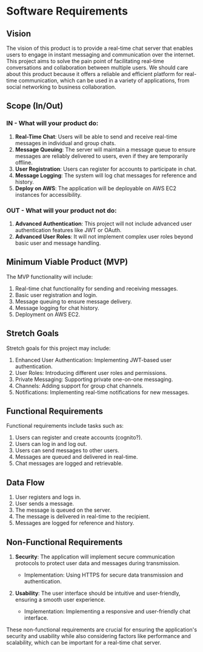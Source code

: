 # Software Requirements

## Vision

The vision of this product is to provide a real-time chat server that enables users to engage in instant messaging and communication over the internet. This project aims to solve the pain point of facilitating real-time conversations and collaboration between multiple users. We should care about this product because it offers a reliable and efficient platform for real-time communication, which can be used in a variety of applications, from social networking to business collaboration.

## Scope (In/Out)

### IN - What will your product do:

1. **Real-Time Chat**: Users will be able to send and receive real-time messages in individual and group chats.
2. **Message Queuing**: The server will maintain a message queue to ensure messages are reliably delivered to users, even if they are temporarily offline.
3. **User Registration**: Users can register for accounts to participate in chat.
4. **Message Logging**: The system will log chat messages for reference and history.
5. **Deploy on AWS**: The application will be deployable on AWS EC2 instances for accessibility.

### OUT - What will your product not do:

1. **Advanced Authentication**: This project will not include advanced user authentication features like JWT or OAuth.
2. **Advanced User Roles**: It will not implement complex user roles beyond basic user and message handling.

## Minimum Viable Product (MVP)

The MVP functionality will include:

1. Real-time chat functionality for sending and receiving messages.
2. Basic user registration and login.
3. Message queuing to ensure message delivery.
4. Message logging for chat history.
5. Deployment on AWS EC2.

## Stretch Goals

Stretch goals for this project may include:

1. Enhanced User Authentication: Implementing JWT-based user authentication.
2. User Roles: Introducing different user roles and permissions.
3. Private Messaging: Supporting private one-on-one messaging.
4. Channels: Adding support for group chat channels.
5. Notifications: Implementing real-time notifications for new messages.

## Functional Requirements

Functional requirements include tasks such as:

1. Users can register and create accounts (cognito?).
2. Users can log in and log out.
3. Users can send messages to other users.
4. Messages are queued and delivered in real-time.
5. Chat messages are logged and retrievable.

## Data Flow

1. User registers and logs in.
2. User sends a message.
3. The message is queued on the server.
4. The message is delivered in real-time to the recipient.
5. Messages are logged for reference and history.

## Non-Functional Requirements

1. **Security**: The application will implement secure communication protocols to protect user data and messages during transmission.

   - Implementation: Using HTTPS for secure data transmission and authentication.

2. **Usability**: The user interface should be intuitive and user-friendly, ensuring a smooth user experience.

   - Implementation: Implementing a responsive and user-friendly chat interface.

These non-functional requirements are crucial for ensuring the application's security and usability while also considering factors like performance and scalability, which can be important for a real-time chat server.
